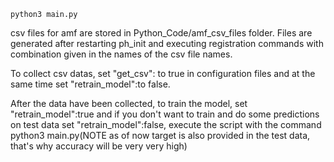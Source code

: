 ```
python3 main.py
```
csv files for amf are stored in Python_Code/amf_csv_files folder. Files are generated after restarting ph_init and executing registration commands with combination given in the names of the csv file names.

To collect csv datas, set "get_csv": to true in configuration files and at the same time set "retrain_model":to false.

After the data have been collected, to train the model, set "retrain_model":true and if you don't want to train and do some predictions on test data set "retrain_model":false,  execute the script with the command python3 main.py(NOTE as of now target is also provided in the test data, that's why accuracy will be very very high)
